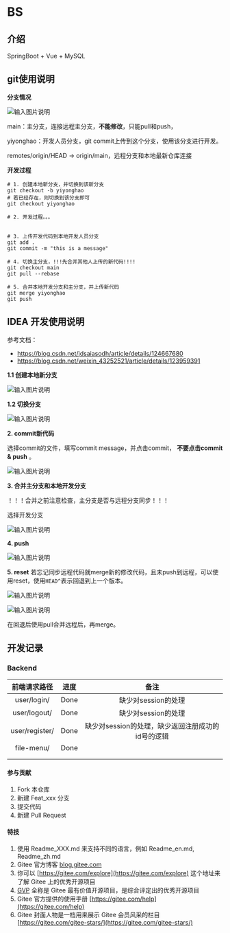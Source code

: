# BS

## 介绍
SpringBoot + Vue + MySQL


## git使用说明

**分支情况**

![输入图片说明](images/git_1.png)

main：主分支，连接远程主分支，**不能修改**，只能pull和push，

yiyonghao：开发人员分支，git commit上传到这个分支，使用该分支进行开发。

remotes/origin/HEAD -> origin/main，远程分支和本地最新仓库连接


**开发过程**

```shell
# 1. 创建本地新分支，并切换到该新分支
git checkout -b yiyonghao
# 若已经存在，则切换到该分支即可
git checkout yiyonghao

# 2. 开发过程。。。


# 3. 上传开发代码到本地开发人员分支
git add .
git commit -m "this is a message"

# 4. 切换主分支，!!!先合并其他人上传的新代码!!!!
git checkout main
git pull --rebase

# 5. 合并本地开发分支和主分支，并上传新代码
git merge yiyonghao
git push
```

## IDEA 开发使用说明

参考文档：
- https://blog.csdn.net/jdsaiasodh/article/details/124667680
- https://blog.csdn.net/weixin_43252521/article/details/123959391


 **1.1 创建本地新分支** 

![输入图片说明](images/git_checkout.png.png)


 **1.2 切换分支** 

![输入图片说明](images/git_branch1.png)

 **2. commit新代码** 

选择commit的文件，填写commit message，并点击commit， **不要点击commit & push** 。

![输入图片说明](images/git_commit.png)

 **3. 合并主分支和本地开发分支** 

！！！合并之前注意检查，主分支是否与远程分支同步！！！

选择开发分支

![输入图片说明](images/git_merge.png)

 **4. push** 

![输入图片说明](images/git_push.png)

 **5. reset**
若忘记同步远程代码就merge新的修改代码，且未push到远程，可以使用reset，使用```HEAD^```表示回退到上一个版本。

![输入图片说明](images/git_reset.png) 

![输入图片说明](images/git_reset_2.png)

在回退后使用pull合并远程后，再merge。



## 开发记录

### Backend

|  前端请求路径  | 进度 |                       备注                        |
| :------------: | :--: | :-----------------------------------------------: |
|  user/login/   | Done |                缺少对session的处理                |
|  user/logout/  | Done |                缺少对session的处理                |
| user/register/ | Done | 缺少对session的处理，缺少返回注册成功的id号的逻辑 |
|   file-menu/   | Done |                                                   |
|                |      |                                                   |
|                |      |                                                   |



#### 参与贡献

1.  Fork 本仓库
2.  新建 Feat_xxx 分支
3.  提交代码
4.  新建 Pull Request


#### 特技

1.  使用 Readme\_XXX.md 来支持不同的语言，例如 Readme\_en.md, Readme\_zh.md
2.  Gitee 官方博客 [blog.gitee.com](https://blog.gitee.com)
3.  你可以 [https://gitee.com/explore](https://gitee.com/explore) 这个地址来了解 Gitee 上的优秀开源项目
4.  [GVP](https://gitee.com/gvp) 全称是 Gitee 最有价值开源项目，是综合评定出的优秀开源项目
5.  Gitee 官方提供的使用手册 [https://gitee.com/help](https://gitee.com/help)
6.  Gitee 封面人物是一档用来展示 Gitee 会员风采的栏目 [https://gitee.com/gitee-stars/](https://gitee.com/gitee-stars/)
